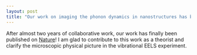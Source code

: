 ```yaml
---
layout: post
title: "Our work on imaging the phonon dynamics in nanostructures has been published on Nature!"
---
```


After almost two years of collaborative work, our work has finally been published on [Nature](https://www.nature.com/articles/s41586-022-04736-8)! I am glad to contribute to this work as a theorist and clarify the microscopic physical picture in the vibrational EELS experiment.
